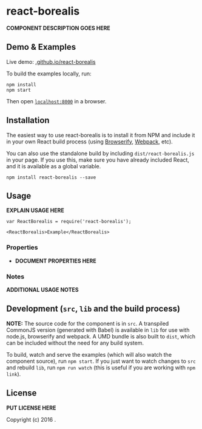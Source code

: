 # react-borealis

__COMPONENT DESCRIPTION GOES HERE__


## Demo & Examples

Live demo: [.github.io/react-borealis](http://.github.io/react-borealis/)

To build the examples locally, run:

```
npm install
npm start
```

Then open [`localhost:8000`](http://localhost:8000) in a browser.


## Installation

The easiest way to use react-borealis is to install it from NPM and include it in your own React build process (using [Browserify](http://browserify.org), [Webpack](http://webpack.github.io/), etc).

You can also use the standalone build by including `dist/react-borealis.js` in your page. If you use this, make sure you have already included React, and it is available as a global variable.

```
npm install react-borealis --save
```


## Usage

__EXPLAIN USAGE HERE__

```
var ReactBorealis = require('react-borealis');

<ReactBorealis>Example</ReactBorealis>
```

### Properties

* __DOCUMENT PROPERTIES HERE__

### Notes

__ADDITIONAL USAGE NOTES__


## Development (`src`, `lib` and the build process)

**NOTE:** The source code for the component is in `src`. A transpiled CommonJS version (generated with Babel) is available in `lib` for use with node.js, browserify and webpack. A UMD bundle is also built to `dist`, which can be included without the need for any build system.

To build, watch and serve the examples (which will also watch the component source), run `npm start`. If you just want to watch changes to `src` and rebuild `lib`, run `npm run watch` (this is useful if you are working with `npm link`).

## License

__PUT LICENSE HERE__

Copyright (c) 2016 .

